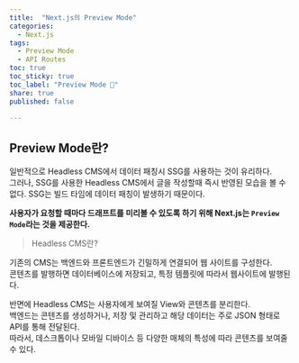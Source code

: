 ```yaml
---
title:  "Next.js의 Preview Mode"
categories: 
  - Next.js
tags:
  - Preview Mode
  - API Routes
toc: true
toc_sticky: true
toc_label: "Preview Mode 👀"
share: true
published: false

---
```


## Preview Mode란?
일반적으로 Headless CMS에서 데이터 패칭시 SSG를 사용하는 것이 유리하다.    
그러나, SSG를 사용한 Headless CMS에서 글을 작성할때 즉시 반영된 모습을 볼 수 없다. SSG는 빌드 타임에 데이터 패칭이 발생하기 때문이다.  


**사용자가 요청할 때마다 드래프트를 미리볼 수 있도록 하기 위해 Next.js는 `Preview Mode`라는 것을 제공한다.**

> Headless CMS란?

기존의 CMS는 백엔드와 프론트엔드가 긴밀하게 연결되어 웹 사이트를 구성한다.  
콘텐츠를 발행하면 데이터베이스에 저장되고, 특정 템플릿에 따라서 웹사이트에 발행된다.  

반면에 Headless CMS는 사용자에게 보여질 View와 콘텐츠를 분리한다.  
백엔드는 콘텐츠를 생성하거나, 저장 및 관리하고 해당 데이터는 주로 JSON 형태로 API를 통해 전달된다.  
따라서, 데스크톱이나 모바일 디바이스 등 다양한 매체의 특성에 따라 콘텐츠를 보여줄 수 있다. 
